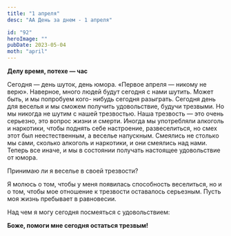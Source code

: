 ```yaml
---
title: "1 апреля"
desc: "АА День за днем - 1 апреля"

id: "92"
heroImage: ""
pubDate: 2023-05-04
moth: "april"
---
```


**Делу время, потехе — час**

Сегодня — день шуток, день юмора. «Первое апреля — никому не верю». Наверное,
много людей будут сегодня с нами шутить. Может быть, и мы попробуем кого-
нибудь сегодня разыграть. Сегодня день для веселья и мы сможем получить
удовольствие, будучи трезвыми. Но мы никогда не шутим с нашей трезвостью. Наша
трезвость — это очень серьезно, это вопрос жизни и смерти. Иногда мы
употребляли алкоголь и наркотики, чтобы поднять себе настроение,
развеселиться, но смех этот был неестественным, а веселье напускным. Смеялись
не столько мы сами, сколько алкоголь и наркотики, и они смеялись над нами.
Теперь все иначе, и мы в состоянии получать настоящее удовольствие от юмора.

Принимаю ли я веселье в своей трезвости?

Я молюсь о том, чтобы у меня появилась способность веселиться, но и о том,
чтобы мое отношение к трезвости оставалось серьезным. Пусть моя жизнь
пребывает в равновесии.

Над чем я могу сегодня посмеяться с удовольствием:

**Боже, помоги мне сегодня остаться трезвым!**
